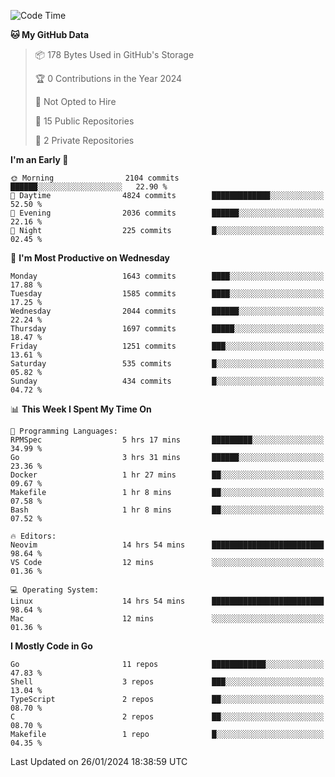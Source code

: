 <!--START_SECTION:waka-->
![Code Time](http://img.shields.io/badge/Code%20Time-346%20hrs%2028%20mins-blue)

**🐱 My GitHub Data** 

> 📦 178 Bytes Used in GitHub's Storage 
 > 
> 🏆 0 Contributions in the Year 2024
 > 
> 🚫 Not Opted to Hire
 > 
> 📜 15 Public Repositories 
 > 
> 🔑 2 Private Repositories 
 > 
**I'm an Early 🐤** 

```text
🌞 Morning                2104 commits        ██████░░░░░░░░░░░░░░░░░░░   22.90 % 
🌆 Daytime                4824 commits        █████████████░░░░░░░░░░░░   52.50 % 
🌃 Evening                2036 commits        ██████░░░░░░░░░░░░░░░░░░░   22.16 % 
🌙 Night                  225 commits         █░░░░░░░░░░░░░░░░░░░░░░░░   02.45 % 
```
📅 **I'm Most Productive on Wednesday** 

```text
Monday                   1643 commits        ████░░░░░░░░░░░░░░░░░░░░░   17.88 % 
Tuesday                  1585 commits        ████░░░░░░░░░░░░░░░░░░░░░   17.25 % 
Wednesday                2044 commits        ██████░░░░░░░░░░░░░░░░░░░   22.24 % 
Thursday                 1697 commits        █████░░░░░░░░░░░░░░░░░░░░   18.47 % 
Friday                   1251 commits        ███░░░░░░░░░░░░░░░░░░░░░░   13.61 % 
Saturday                 535 commits         █░░░░░░░░░░░░░░░░░░░░░░░░   05.82 % 
Sunday                   434 commits         █░░░░░░░░░░░░░░░░░░░░░░░░   04.72 % 
```


📊 **This Week I Spent My Time On** 

```text
💬 Programming Languages: 
RPMSpec                  5 hrs 17 mins       █████████░░░░░░░░░░░░░░░░   34.99 % 
Go                       3 hrs 31 mins       ██████░░░░░░░░░░░░░░░░░░░   23.36 % 
Docker                   1 hr 27 mins        ██░░░░░░░░░░░░░░░░░░░░░░░   09.67 % 
Makefile                 1 hr 8 mins         ██░░░░░░░░░░░░░░░░░░░░░░░   07.58 % 
Bash                     1 hr 8 mins         ██░░░░░░░░░░░░░░░░░░░░░░░   07.52 % 

🔥 Editors: 
Neovim                   14 hrs 54 mins      █████████████████████████   98.64 % 
VS Code                  12 mins             ░░░░░░░░░░░░░░░░░░░░░░░░░   01.36 % 

💻 Operating System: 
Linux                    14 hrs 54 mins      █████████████████████████   98.64 % 
Mac                      12 mins             ░░░░░░░░░░░░░░░░░░░░░░░░░   01.36 % 
```

**I Mostly Code in Go** 

```text
Go                       11 repos            ████████████░░░░░░░░░░░░░   47.83 % 
Shell                    3 repos             ███░░░░░░░░░░░░░░░░░░░░░░   13.04 % 
TypeScript               2 repos             ██░░░░░░░░░░░░░░░░░░░░░░░   08.70 % 
C                        2 repos             ██░░░░░░░░░░░░░░░░░░░░░░░   08.70 % 
Makefile                 1 repo              █░░░░░░░░░░░░░░░░░░░░░░░░   04.35 % 
```




 Last Updated on 26/01/2024 18:38:59 UTC
<!--END_SECTION:waka-->
